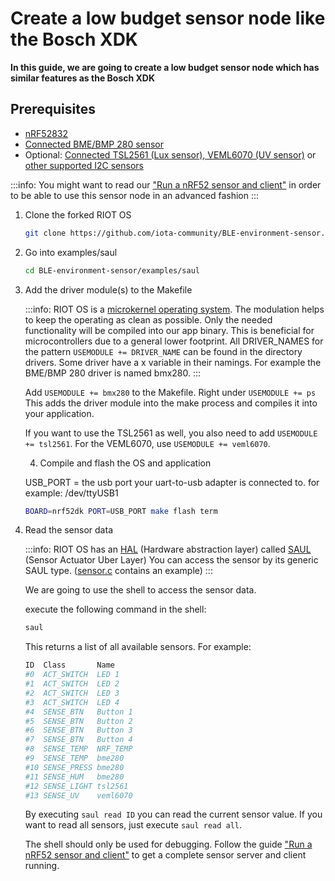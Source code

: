 # Create a low budget sensor node like the Bosch XDK
**In this guide, we are going to create a low budget sensor node which has similar features as the Bosch XDK**

## Prerequisites

- [nRF52832](set-up-nrf52-microcontroller.md)
- [Connected BME/BMP 280 sensor](connect-bosch-bme-280-bmp-280.md)
- Optional: [Connected TSL2561 (Lux sensor), VEML6070 (UV sensor)](connect-a-I2C-sensor.md) 
or [other supported I2C sensors](http://riot-os.org/api/group__drivers__sensors.html)

:::info:
You might want to read our ["Run a nRF52 sensor and client"](run-a-environment-sensor-and-client.md)
in order to be able to use this sensor node in an advanced fashion
:::

1. Clone the forked RIOT OS

    ```bash
    git clone https://github.com/iota-community/BLE-environment-sensor.git
    ```

2. Go into examples/saul

    ```bash
    cd BLE-environment-sensor/examples/saul
    ```

3. Add the driver module(s) to the Makefile

    :::info:
    RIOT OS is a [microkernel operating system](https://wiki.osdev.org/Microkernel).
    The modulation helps to keep the operating as clean as possible.
    Only the needed functionality will be compiled into our app binary.
    This is beneficial for microcontrollers due to a general lower footprint.
    All DRIVER_NAMES for the pattern ```USEMODULE += DRIVER_NAME``` can be found in the directory
    drivers. Some driver have a x variable in their namings. 
    For example the BME/BMP 280 driver is named bmx280.
    ::: 
    
    Add ```USEMODULE += bmx280``` to the Makefile. Right under ```USEMODULE += ps```
    This adds the driver module into the make process and compiles it into your application.
    
    If you want to use the TSL2561 as well, you also need to add ```USEMODULE += tsl2561```.
    For the VEML6070, use ```USEMODULE += veml6070```.
    
    4. Compile and flash the OS and application
    
    USB_PORT = the usb port your uart-to-usb adapter is connected to. for example: /dev/ttyUSB1
    
    ```bash
    BOARD=nrf52dk PORT=USB_PORT make flash term
    ```

5. Read the sensor data

    :::info:
    RIOT OS has an [HAL](https://en.wikipedia.org/wiki/Hardware_abstraction) (Hardware abstraction layer) 
    called [SAUL](https://riot-os.org/api/group__drivers__saul.html) (Sensor Actuator Uber Layer)
    You can access the sensor by its generic SAUL type. ([sensor.c](https://github.com/iota-community/BLE-environment-sensor/commit/dbd09e190e5f231a3bd575d5137d5ac03d3c563a#diff-65a5e0b8b7c3c44ad2827b59684b75ecR16) contains an example)
    :::
    
    We are going to use the shell to access the sensor data.
    
    execute the following command in the shell:
    ```bash
    saul
    ```
    
    This returns a list of all available sensors. For example:
    ```bash
    ID	Class		Name
    #0	ACT_SWITCH	LED 1
    #1	ACT_SWITCH	LED 2
    #2	ACT_SWITCH	LED 3
    #3	ACT_SWITCH	LED 4
    #4	SENSE_BTN	Button 1
    #5	SENSE_BTN	Button 2
    #6	SENSE_BTN	Button 3
    #7	SENSE_BTN	Button 4
    #8	SENSE_TEMP	NRF_TEMP
    #9	SENSE_TEMP	bme280
    #10	SENSE_PRESS	bme280
    #11	SENSE_HUM	bme280
    #12	SENSE_LIGHT	tsl2561
    #13	SENSE_UV	veml6070
    ```
    
    By executing  `saul read ID` you can read the current sensor value. 
    If you want to read all sensors, just execute `saul read all`.
    
    The shell should only be used for debugging. 
    Follow the guide ["Run a nRF52 sensor and client"](../../../blueprints/0.1/environment-sensor/run-a-environment-sensor-and-client.md) to get a complete sensor server and client running.
    
